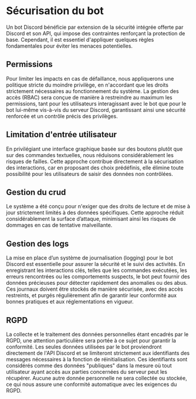 # Sécurisation du bot

Un bot Discord bénéficie par extension de la sécurité intégrée offerte par Discord et son API, qui impose des contraintes renforçant la protection de base. Cependant, il est essentiel d'appliquer quelques règles fondamentales pour éviter les menaces potentielles.

## Permissions

Pour limiter les impacts en cas de défaillance, nous appliquerons une politique stricte du moindre privilège, en n'accordant que les droits strictement nécessaires au fonctionnement du système. La gestion des accès (RBAC) sera conçue de manière à restreindre au maximum les permissions, tant pour les utilisateurs interagissant avec le bot que pour le bot lui-même vis-à-vis du serveur Discord, garantissant ainsi une sécurité renforcée et un contrôle précis des privilèges.

## Limitation d'entrée utilisateur

En privilégiant une interface graphique basée sur des boutons plutôt que sur des commandes textuelles, nous réduisons considérablement les risques de failles. Cette approche contribue directement à la sécurisation des interactions, car en proposant des choix prédéfinis, elle élimine toute possibilité pour les utilisateurs de saisir des données non contrôlées.

## Gestion du crud

Le système a été conçu pour n'exiger que des droits de lecture et de mise à jour strictement limités à des données spécifiques. Cette approche réduit considérablement la surface d’attaque, minimisant ainsi les risques de dommages en cas de tentative malveillante.

## Gestion des logs

La mise en place d’un système de journalisation (logging) pour le bot Discord est essentielle pour assurer la sécurité et le suivi des activités. En enregistrant les interactions clés, telles que les commandes exécutées, les erreurs rencontrées ou les comportements suspects, le bot peut fournir des données précieuses pour détecter rapidement des anomalies ou des abus. Ces journaux doivent être stockés de manière sécurisée, avec des accès restreints, et purgés régulièrement afin de garantir leur conformité aux bonnes pratiques et aux réglementations en vigueur.

## RGPD

La collecte et le traitement des données personnelles étant encadrés par le RGPD, une attention particulière sera portée à ce sujet pour garantir la conformité. Les seules données utilisées par le bot proviendront directement de l'API Discord et se limiteront strictement aux identifiants des messages nécessaires à la fonction de réinitialisation. Ces identifiants sont considérés comme des données "publiques" dans la mesure où tout utilisateur ayant accès aux parties concernées du serveur peut les récupérer. Aucune autre donnée personnelle ne sera collectée ou stockée, ce qui nous assure une conformité automatique avec les exigences du RGPD.